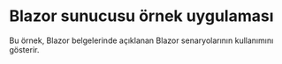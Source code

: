 # <a name="blazor-server-sample-app"></a>Blazor sunucusu örnek uygulaması

Bu örnek, Blazor belgelerinde açıklanan Blazor senaryolarının kullanımını gösterir.
